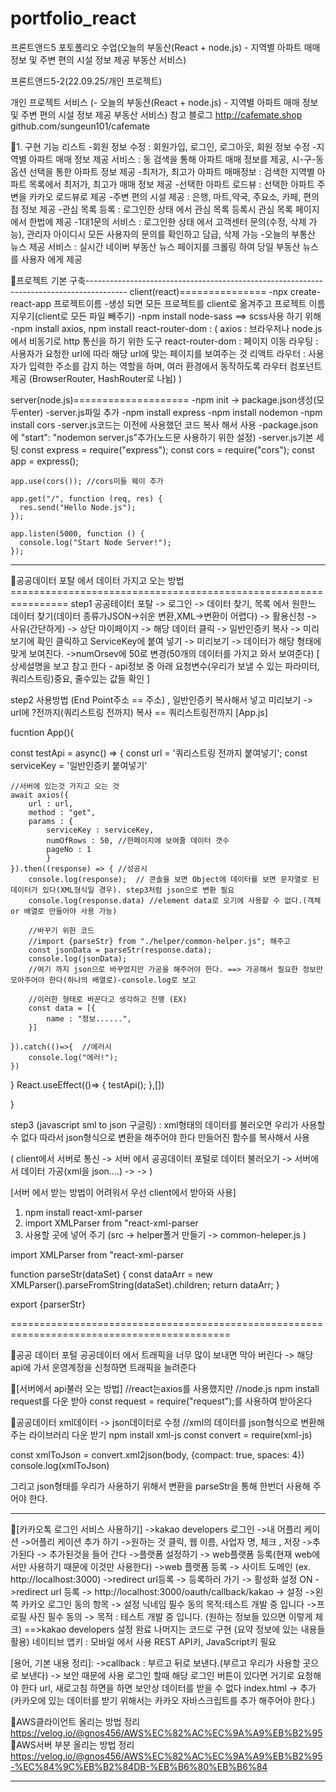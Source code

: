 # portfolio_react
프론트앤드5 포토폴리오 수업(오늘의 부동산(React + node.js) - 지역별 아파트 매매 정보 및 주변 편의 시설 정보 제공 부동산 서비스)


프론트앤드5-2(22.09.25/개인 프로젝트)

개인 프로젝트 서비스
(- 오늘의 부동산(React + node.js) - 지역별 아파트 매매 정보 및 주변 편의 시설 정보 제공 부동산 서비스)
참고 블로그
http://cafemate.shop
github.com/sungeun101/cafemate

📌1. 구현 기능 리스트
-회원 정보 수정 : 회원가입, 로그인, 로그아웃, 회원 정보 수정
-지역별 아파트 매매 정보 제공 서비스 : 동 검색을 통해 아파트 매매 정보를 제공, 시-구-동 옵션 선택을 통한 아파트 정보 제공
-최저가, 최고가 아파트 매매정보 : 검색한 지역별 아파트 목록에서 최저가, 최고가 매매 정보 제공
-선택한 아파트 로드뷰 : 선택한 아파트 주변을 카카오 로드뷰로 제공 
-주변 편의 시설 제공 : 은행, 마트,약국, 주요소, 카페, 편의점 정보 제공
-관심 목록 등록 : 로그인한 상태 에서 관심 목록 등록시 관심 목록 페이지 에서 한법에 제공
-1대1문의 서비스 : 로그인한 상태 에서 고객센터 문의(수정, 삭제 가능), 관리자 아이디시 모든 사용자의 문의를 확인하고 담급, 삭제 가능
-오늘의 부통산 뉴스 제공 서비스 : 실시간 네이버 부동산 뉴스 페이지를 크롤링 하여 당일 부동산 뉴스를 사용자 에게 제공


📌프로젝트 기본 구축----------------------------------------------------------------------------------------
client(react)===============
-npx create-react-app 프로젝트이름
-생성 되면 모든 프로젝트를 client로 옮겨주고 프로젝트 이름 지우기(client로 모든 파일 빼주기)
-npm install node-sass ==> scss사용 하기 위해
-npm install axios, npm install react-router-dom : 
(
axios : 브라우저나 node.js에서 비동기로 http 통신을 하기 위한 도구
react-router-dom : 페이지 이동
라우팅 : 사용자가 요청한 url에 따라 해당 url에 맞는 페이지를 보여주는 것
리액트 라우터 : 사용자가 입력한 주소를 감지 하는 역할을 하며, 여러 환경에서 동작하도록 라우터 컴포넌트 제공
(BrowserRouter, HashRouter로 나뉨)
)

server(node.js)====================
-npm init -> package.json생성(모두enter)
-server.js파일 추가
-npm install express
-npm install nodemon
-npm install cors
-server.js코드는 이전에 사용했던 코드 복사 해서 사용
-package.json에 "start": "nodemon server.js"추가(노드문 사용하기 위한 설정)
-server.js기본 세팅
	const express = require("express");
	const cors = require("cors");
	const app = express();

	app.use(cors()); //cors미들 웨이 추가

	app.get("/", function (req, res) {
	  res.send("Hello Node.js");
	});

	app.listen(5000, function () {
	  console.log("Start Node Server!");
	});

------------------------------------------------------------------------------------------------------------------



📌공공데이터 포탈 에서 데이터 가지고 오는 방법================================================================
step1
공공테이터 포탈 -> 로그인 -> 데이터 찾기, 목록 에서 원한느 데이터 찾기(데이터 종류가JSON->쉬운 변환,XML->변환이 어렵다)
-> 활용신청 -> 사유(간단하게) -> 상단 마이페이지 -> 해당 데이터 클릭 -> 일반인증키 복사 -> 미리보기에 확인 클릭하고 ServiceKey에 붙여 넣기
-> 미리보기 -> 데이터가 해당 형태에 맞게 보여진다.
->numOrsev에 50로 변경(50개의 데이터를 가지고 와서 보여준다)
[ 상세설명을 보고 참고 한다 - api정보 중 아래 요청변수(우리가 보낼 수 있는 파라미터, 쿼리스트링)중요, 줄수있는 값들 확인 ]


step2 사용방법 (End Point주소 == 주소) , 일반인증키 복사해서 넣고 미리보기 -> url에 ?전까지(쿼리스트링 전까지) 복사 == 쿼리스트링전까지
[App.js]

fucntion App(){

const testApi = async() => {
	const url = '쿼리스트링 전까지 붙여넣기';
	const serviceKey = '일반인증키 붙여넣기'

	//서버에 있는것 가지고 오는 것
	await axios({
		url : url,
		method : "get",
		params : {
			serviceKey : serviceKey,
			numOfRows : 50, //한페이지에 보여줄 데이터 갯수
			pageNo : 1
			}
	}).then((response) => { //성공시
		console.log(response);  // 콘솔을 보면 Object에 데이터를 보면 문자열로 된 데이터가 있다(XML형식일 경우). step3처럼 json으로 변환 필요
		console.log(response.data) //element data로 오기에 사용할 수 없다.(객체 or 배열로 만들어야 사용 가능)
		
		//바꾸기 위한 코드
		//import {parseStr} from "./helper/common-helper.js"; 해주고
		const jsonData = parseStr(response.data);
		console.log(jsonData);	
		//여기 까지 json으로 바꾸었지만 가공을 해주어야 한다. ==> 가공해서 필요한 정보만 모아주어야 한다(하나의 배열로)-console.log로 보고
		
		//이러한 형태로 바꾼다고 생각하고 진행 (EX)
		const data = [{
			name : "정보......",
		}] 

	}).catch(()=>{  //에러시
		console.log("에러!");
	})
}
React.useEffect(()=> {
	testApi();
},[])



}


step3 (javascript sml to json 구글링) : xml형태의 데이터를 불러오면 우리가 사용할 수 없다 따라서 json형식으로 변환을 해주어야 한다
만들어진 함수를 복사해서 사용

(
client에서 서버로 통신 -> 서버 에서 공공데이터 포털로 데이터 불러오기 -> 서버에서 데이터 가공(xml을 json....) -> 
->
)

[서버 에서 받는 방법이 어려워서 우선 client에서 받아와 사용]
1. npm install react-xml-parser
2. import XMLParser from "react-xml-parser
3. 사용할 곳에 넣어 주기 (src -> helper폴거 만들기 -> common-heleper.js )

import XMLParser from "react-xml-parser

function parseStr(dataSet) {
  const dataArr = new XMLParser().parseFromString(dataSet).children;
  return dataArr;
}

export {parserStr}

============================================================================================

📌공공 데이터 포털
공공데이터 에서 트래픽을 너무 많이 보내면 막아 버린다 -> 해당 api에 가서 운영계정을 신청하면 트래픽을 늘려준다


📌[서버에서 api불러 오는 방법]
 //react는axios를 사용했지만
  //node.js npm install request를 다운 받아 const request = require("request");를 사용하여 받아온다

📌공공데이터 xml데이터 -> json데이터로 수정
//xml의 데이터를 json형식으로 변환해주는 라이브러리 다운 받기
npm install xml-js
const convert = require(xml-js)

const xmlToJson = convert.xml2json(body, {compact: true, spaces: 4})
console.log(xmlToJson)

그리고 json형태를 우리가 사용하기 위해서 변환을  parseStr을  통해 한번더 사용해 주어야 한다.

----


📌[카카오톡 로그인 서비스 사용하기]
->kakao developers 로그인
->내 어플리 케이션
->어플리 케이션 추가 하기
->원하는 것 클릭,  웹 이름, 사업자 명, 체크 , 저장
->추가된다 -> 추가된것을 들어 간다
->플랫폼 설정하기 -> web플랫폼 등록(현재 web에서만 사용하기 때문에 이것만 사용한다)
->web 플랫폼 등록 -> 사이트 도메인 (ex. http://localhost:3000)
->redirect url등록 -> 등록하러 가기 -> 활성화 설정 ON
->redirect url 등록 -> http://localhost:3000/oauth/callback/kakao -> 설정
->왼쪽 카카오 로그인 동의 항목 -> 설정 닉네임 필수 동의  목적:테스트 개발 중 입니다
->프로필 사진 필수 동의 -> 목적 : 테스트 개발 중 입니다. (원하는 정보들 있으면 이렇게 체크)
==>kakao developers 설정 완료 나머지는 코드로 구현
(요약 정보에 있는 내용들 활용)
네이티브 앱키 : 모바일 에서 사용
REST API키, JavaScript키 필요

[용어, 기본 내용 정리]:
->callback : 부르고 뒤로 보낸다.(부르고 우리가 사용할 곳으로 보낸다) -> 보안 때문에 사용
로그인 할때 해당 로그인 버튼이 있다면 거기로 요청해야 한다 url, 새로고침 하면을 하면 보안상 데이터를 받을 수 없다
index.html -> <script src="https://developers.kakao.com/sdk/js/kakao.min.js"></script>추가 (카카오에 있는 데이터를 받기 위해서는 카카오 자바스크립트를 추가 해주어야 한다.)

📌AWS클라이언트 올리는 방법 정리  https://velog.io/@gnos456/AWS%EC%82%AC%EC%9A%A9%EB%B2%95
📌AWS서버 부분 올리는 방법 정리 https://velog.io/@gnos456/AWS%EC%82%AC%EC%9A%A9%EB%B2%95-%EC%84%9C%EB%B2%84DB-%EB%B6%80%EB%B6%84

-----------------------------------------------------------------------------------------------------------------------------------------------------------------








